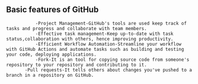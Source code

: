   ## Basic features of GitHub
		       -Project Management-GitHub's tools are used keep track of tasks and progress and collaborate with team members.
		       -Effective task management-Keep up-to-date with task status,collaboration with others, hence improving productivity.
		       -Efficient Workflow Automation-Streamline your workflow with GitHub Actions and automate tasks such as building and testing your code, deploying applications.
		       -Fork-It is an tool for copying source code from someone's repository to your repository and contributing to it.
           -Pull requests-It tells others about changes you've pushed to a branch in a repository on GitHub. 
